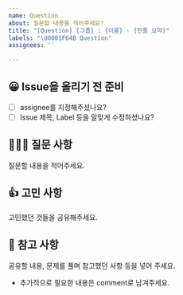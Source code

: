 ```yaml
---
name: Question
about: 질문할 내용을 적어주세요!
title: "[Question] {그룹} : {이름} - {한줄 요약}"
labels: "\U0001F64B Question"
assignees: ''

---
```


## 😀 Issue을 올리기 전 준비
- [ ] assignee를 지정해주셨나요?
- [ ] Issue 제목, Label 등을 알맞게 수정하셨나요?

## 🙋🏻‍♂️ 질문 사항
질문할 내용을 적어주세요.

## 👍 고민 사항
고민했던 것들을 공유해주세요.

## 📖 참고 사항
공유할 내용, 문제를 풀며 참고했던 사항 등을 넣어 주세요.
- 추가적으로 필요한 내용은 comment로 남겨주세요.

